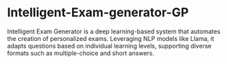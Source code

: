 # Intelligent-Exam-generator-GP
Intelligent Exam Generator is a deep learning-based system that automates the creation of personalized exams. Leveraging NLP models like Llama, it adapts questions based on individual learning levels, supporting diverse formats such as multiple-choice and short answers.

